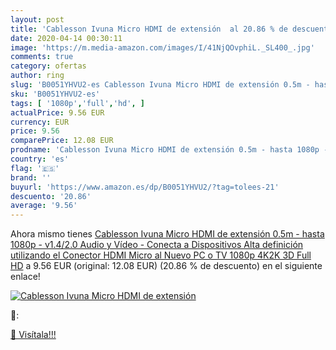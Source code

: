 ```yaml
---
layout: post
title: 'Cablesson Ivuna Micro HDMI de extensión  al 20.86 % de descuento'
date: 2020-04-14 00:30:11
image: 'https://m.media-amazon.com/images/I/41NjQOvphiL._SL400_.jpg'
comments: true
category: ofertas
author: ring
slug: 'B0051YHVU2-es Cablesson Ivuna Micro HDMI de extensión 0.5m - hasta 1080p...'
sku: 'B0051YHVU2-es'
tags: [ '1080p','full','hd', ]
actualPrice: 9.56 EUR
currency: EUR
price: 9.56
comparePrice: 12.08 EUR
prodname: 'Cablesson Ivuna Micro HDMI de extensión 0.5m - hasta 1080p - v1.4/2.0 Audio y Vídeo - Conecta a Dispositivos Alta definición utilizando el Conector HDMI Micro al Nuevo PC o TV 1080p 4K2K 3D Full HD'
country: 'es'
flag: '🇪🇸'
brand: ''
buyurl: 'https://www.amazon.es/dp/B0051YHVU2/?tag=tolees-21'
descuento: '20.86'
average: '9.56'
---
```


Ahora mismo tienes [Cablesson Ivuna Micro HDMI de extensión 0.5m - hasta 1080p - v1.4/2.0 Audio y Vídeo - Conecta a Dispositivos Alta definición utilizando el Conector HDMI Micro al Nuevo PC o TV 1080p 4K2K 3D Full HD](https://www.amazon.es/dp/B0051YHVU2/?tag=tolees-21) a 9.56 EUR (original: 12.08 EUR) (20.86 %  de descuento) en el siguiente enlace!

[![Cablesson Ivuna Micro HDMI de extensión ](https://m.media-amazon.com/images/I/41NjQOvphiL._SL400_.jpg)](https://www.amazon.es/dp/B0051YHVU2/?tag=tolees-21)

🔎:


[🛒 Visítala!!!](https://www.amazon.es/dp/B0051YHVU2/?tag=tolees-21)
